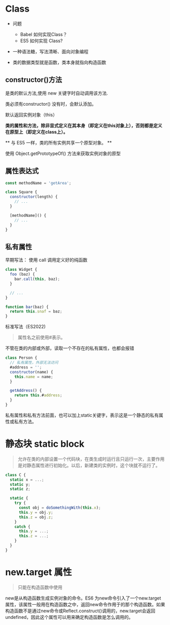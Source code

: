 

# Class

- 问题
  - Babel 如何实现Class？
  - ES5 如何实现 Class?

- 一种语法糖，写法清晰、面向对象编程

- 类的数据类型就是函数，类本身就指向构造函数

## constructor()方法

是类的默认方法,使用 new 关键字时自动调用该方法.

类必须有constructor() 没有时，会默认添加。

默认返回实例对象（this）

**类的属性和方法，除非显式定义在其本身（即定义在this对象上），否则都是定义在原型上（即定义在class上）。**

** 与 ES5 一样，类的所有实例共享一个原型对象。 **

使用 Object.getPrototypeOf() 方法来获取实例对象的原型

## 属性表达式

```js
const methodName = 'getArea';

class Square {
  constructor(length) {
    // ...
  }

  [methodName]() {
    // ...
  }
}
```

## 私有属性

早期写法： 使用 call 调用定义好的纯函数

```js
class Widget {
  foo (baz) {
    bar.call(this, baz);
  }

  // ...
}

function bar(baz) {
  return this.snaf = baz;
}
```

标准写法（ES2022)

> 属性名之前使用#表示。

不管在类的内部或外部，读取一个不存在的私有属性，也都会报错

```js
class Person {
  // 私有属性，外部无法访问
  #address = '';
  constructor(name) {
    this.name = name;
  }

  getAddress() {
    return this.#address;
  }
}
```

私有属性和私有方法前面，也可以加上static关键字，表示这是一个静态的私有属性或私有方法。

# 静态块 static block

> 允许在类的内部设置一个代码块，在类生成时运行且只运行一次，主要作用是对静态属性进行初始化。以后，新建类的实例时，这个块就不运行了。

```js
class C {
  static x = ...;
  static y;
  static z;

  static {
    try {
      const obj = doSomethingWith(this.x);
      this.y = obj.y;
      this.z = obj.z;
    }
    catch {
      this.y = ...;
      this.z = ...;
    }
  }
}
```

# new.target 属性

> 只能在构造函数中使用

new是从构造函数生成实例对象的命令。ES6 为new命令引入了一个new.target属性，该属性一般用在构造函数之中，返回new命令作用于的那个构造函数。如果构造函数不是通过new命令或Reflect.construct()调用的，new.target会返回undefined，因此这个属性可以用来确定构造函数是怎么调用的。